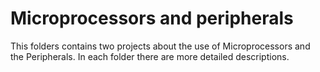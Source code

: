 # Microprocessors and peripherals

This folders contains two projects about the use of Microprocessors and the Peripherals.
In each folder there are more detailed descriptions.
